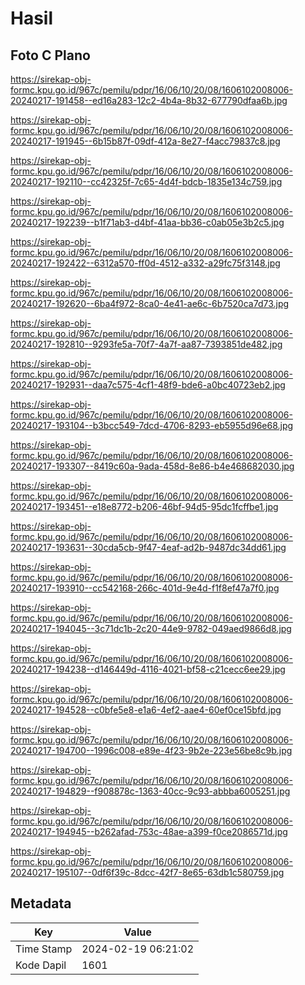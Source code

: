 # Hasil

## Foto C Plano

https://sirekap-obj-formc.kpu.go.id/967c/pemilu/pdpr/16/06/10/20/08/1606102008006-20240217-191458--ed16a283-12c2-4b4a-8b32-677790dfaa6b.jpg

https://sirekap-obj-formc.kpu.go.id/967c/pemilu/pdpr/16/06/10/20/08/1606102008006-20240217-191945--6b15b87f-09df-412a-8e27-f4acc79837c8.jpg

https://sirekap-obj-formc.kpu.go.id/967c/pemilu/pdpr/16/06/10/20/08/1606102008006-20240217-192110--cc42325f-7c65-4d4f-bdcb-1835e134c759.jpg

https://sirekap-obj-formc.kpu.go.id/967c/pemilu/pdpr/16/06/10/20/08/1606102008006-20240217-192239--b1f71ab3-d4bf-41aa-bb36-c0ab05e3b2c5.jpg

https://sirekap-obj-formc.kpu.go.id/967c/pemilu/pdpr/16/06/10/20/08/1606102008006-20240217-192422--6312a570-ff0d-4512-a332-a29fc75f3148.jpg

https://sirekap-obj-formc.kpu.go.id/967c/pemilu/pdpr/16/06/10/20/08/1606102008006-20240217-192620--6ba4f972-8ca0-4e41-ae6c-6b7520ca7d73.jpg

https://sirekap-obj-formc.kpu.go.id/967c/pemilu/pdpr/16/06/10/20/08/1606102008006-20240217-192810--9293fe5a-70f7-4a7f-aa87-7393851de482.jpg

https://sirekap-obj-formc.kpu.go.id/967c/pemilu/pdpr/16/06/10/20/08/1606102008006-20240217-192931--daa7c575-4cf1-48f9-bde6-a0bc40723eb2.jpg

https://sirekap-obj-formc.kpu.go.id/967c/pemilu/pdpr/16/06/10/20/08/1606102008006-20240217-193104--b3bcc549-7dcd-4706-8293-eb5955d96e68.jpg

https://sirekap-obj-formc.kpu.go.id/967c/pemilu/pdpr/16/06/10/20/08/1606102008006-20240217-193307--8419c60a-9ada-458d-8e86-b4e468682030.jpg

https://sirekap-obj-formc.kpu.go.id/967c/pemilu/pdpr/16/06/10/20/08/1606102008006-20240217-193451--e18e8772-b206-46bf-94d5-95dc1fcffbe1.jpg

https://sirekap-obj-formc.kpu.go.id/967c/pemilu/pdpr/16/06/10/20/08/1606102008006-20240217-193631--30cda5cb-9f47-4eaf-ad2b-9487dc34dd61.jpg

https://sirekap-obj-formc.kpu.go.id/967c/pemilu/pdpr/16/06/10/20/08/1606102008006-20240217-193910--cc542168-266c-401d-9e4d-f1f8ef47a7f0.jpg

https://sirekap-obj-formc.kpu.go.id/967c/pemilu/pdpr/16/06/10/20/08/1606102008006-20240217-194045--3c71dc1b-2c20-44e9-9782-049aed9866d8.jpg

https://sirekap-obj-formc.kpu.go.id/967c/pemilu/pdpr/16/06/10/20/08/1606102008006-20240217-194238--d146449d-4116-4021-bf58-c21cecc6ee29.jpg

https://sirekap-obj-formc.kpu.go.id/967c/pemilu/pdpr/16/06/10/20/08/1606102008006-20240217-194528--c0bfe5e8-e1a6-4ef2-aae4-60ef0ce15bfd.jpg

https://sirekap-obj-formc.kpu.go.id/967c/pemilu/pdpr/16/06/10/20/08/1606102008006-20240217-194700--1996c008-e89e-4f23-9b2e-223e56be8c9b.jpg

https://sirekap-obj-formc.kpu.go.id/967c/pemilu/pdpr/16/06/10/20/08/1606102008006-20240217-194829--f908878c-1363-40cc-9c93-abbba6005251.jpg

https://sirekap-obj-formc.kpu.go.id/967c/pemilu/pdpr/16/06/10/20/08/1606102008006-20240217-194945--b262afad-753c-48ae-a399-f0ce2086571d.jpg

https://sirekap-obj-formc.kpu.go.id/967c/pemilu/pdpr/16/06/10/20/08/1606102008006-20240217-195107--0df6f39c-8dcc-42f7-8e65-63db1c580759.jpg


## Metadata

| Key        | Value               |
| ---------- | ------------------- |
| Time Stamp | 2024-02-19 06:21:02 |
| Kode Dapil | 1601                |



